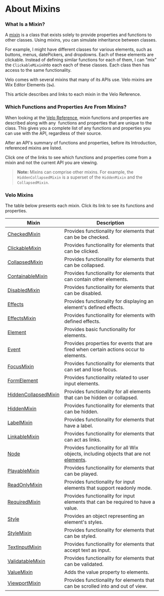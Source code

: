 <!-- This article was published using the Doc Push single-sourcing tool. Any changes to this article MUST be made in the source file. Find it at www.github.com/wix-private/velo-docs.-->



# About Mixins





### What Is a Mixin? 

A [mixin](https://javascript.info/mixins#:~:text=In%20JavaScript%20we%20can%20only%20inherit%20from%20a%20single%20object.&text=There's%20a%20concept%20that%20can,need%20to%20inherit%20from%20it.) is a class that exists solely to provide properties and functions to other classes. Using mixins, you can simulate inheritance between classes. 

For example, I might have different classes for various elements, such as buttons, menus, datePickers, and dropdowns. Each of these elements are clickable. Instead of defining similar functions for each of them, I can "mix" the `ClickableMixin`into each each of these classes. Each class then has access to the same functionality.

Velo comes with several mixins that many of its APIs use. Velo mixins are Wix Editor Elements (`$w`).

This article describes and links to each mixin in the Velo Reference.

### Which Functions and Properties Are From Mixins? 

When looking at the [Velo Reference](/api-overview/introduction), mixin functions and properties are described along with any  functions and properties that are unique to the class. This gives you a complete list of any functions and properties you can use with the API, regardless of their source.

After an API's summary of functions and properties, before its Introduction, referenced mixins are listed. 

Click one of the links to see which functions and properties come from a mixin and not the current API you are viewing.

> **Note:** 
> Mixins can comprise other mixins. For example, the `HiddenCollapsedMixin` is a superset of the `HiddenMixin` and the `CollapsedMixin`.

### Velo Mixins 





The table below presents each mixin. Click its link to see its functions and properties.



| Mixin | Description |
| --- | --- |
| [CheckedMixin](/$w/checkedmixin) | Provides functionality for elements that can be be checked. |
| [ClickableMixin](/$w/clickablemixin) | Provides functionality for elements that can be clicked. |
| [CollapsedMixin](/$w/collapsedmixin) | Provides functionality for elements that can be collapsed. |
| [ContainableMixin](/$w/containablemixin) | Provides functionality for elements that can contain other elements. |
| [DisabledMixin](/$w/disabledmixin) | Provides functionality for elements that can be disabled. |
| [Effects](/$w/effects) | Provides functionality for displaying an element's defined effects. |
| [EffectsMixin](/$w/effectsmixin) | Provides functionality for elements with defined effects. |
| [Element](/$w/element) | Provides basic functionality for elements. |
| [Event](/$w/event) | Provides properties for events that are fired when certain actions occur to elements. |
| [FocusMixin](/$w/focusmixin) | Provides functionality for elements that can set and lose focus. |
| [FormElement](/$w/formelement) | Provides functionality related to user input elements. |
| [HiddenCollapsedMixin](/$w/hiddencollapsedmixin) | Provides functionality for all elements that can be hidden or collapsed. |
| [HiddenMixin](/$w/hiddenmixin) | Provides functionality for elements that can be hidden. |
| [LabelMixin](/$w/labelmixin) | Provides functionality for elements that have a label. |
| [LinkableMixin](/$w/linkablemixin) | Provides functionality for elements that can act as links. |
| [Node](/$w/node) | Provides functionality for all Wix objects, including objects that are not [elements](https://www.wix.com/corvid/reference/$w/element). |
| [PlayableMixin](/$w/playablemixin) | Provides functionality for elements that can be played. |
| [ReadOnlyMixin](/$w/readonlymixin) | Provides functionality for input elements that support readonly mode. |
| [RequiredMixin](/$w/requiredmixin) | Provides functionality for input elements that can be required to have a value. |
| [Style](/$w/style) | Provides an object representing an element's styles. |
| [StyleMixin](/$w/stylemixin) | Provides functionality for elements that can be styled. |
| [TextInputMixin](/$w/textinputmixin) | Provides functionality for elements that accept text as input. |
| [ValidatableMixin](/$w/validatablemixin) | Provides functionality for elements that can be validated. |
| [ValueMixin](/$w/valuemixin) | Adds the value property to elements. |
| [ViewportMixin](/$w/viewportmixin) | Provides functionality for elements that can be scrolled into and out of view. |